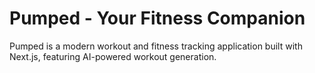 # Pumped - Your Fitness Companion

Pumped is a modern workout and fitness tracking application built with Next.js, featuring AI-powered workout generation.
